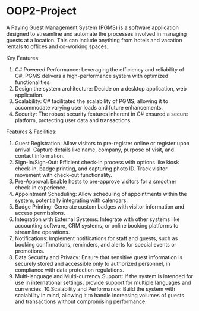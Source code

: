 # OOP2-Project


A Paying Guest Management System (PGMS) is a software application designed to streamline and automate the processes involved in managing guests at a location. This can include anything from hotels and vacation rentals to offices and co-working spaces. 

Key Features:
1.	C# Powered Performance: Leveraging the efficiency and reliability of C#, PGMS delivers a high-performance system with optimized functionalities. 
2.	Design the system architecture: Decide on a desktop application, web application.
3.	Scalability: C# facilitated the scalability of PGMS, allowing it to accommodate varying user loads and future enhancements.
4.	Security: The robust security features inherent in C# ensured a secure platform, protecting user data and transactions.


Features & Facilities:
1.	Guest Registration: Allow visitors to pre-register online or register upon arrival. Capture details like name, company, purpose of visit, and contact information.
2.	Sign-In/Sign-Out: Efficient check-in process with options like kiosk check-in, badge printing, and capturing photo ID. Track visitor movement with check-out functionality.
3.	Pre-Approval: Enable hosts to pre-approve visitors for a smoother check-in experience.
4.	Appointment Scheduling: Allow scheduling of appointments within the system, potentially integrating with calendars.
5.	Badge Printing: Generate custom badges with visitor information and access permissions.
6.	Integration with External Systems: Integrate with other systems like accounting software, CRM systems, or online booking platforms to streamline operations.
7.	Notifications: Implement notifications for staff and guests, such as booking confirmations, reminders, and alerts for special events or promotions.
8.	Data Security and Privacy: Ensure that sensitive guest information is securely stored and accessible only to authorized personnel, in compliance with data protection regulations.
9.	Multi-language and Multi-currency Support: If the system is intended for use in international settings, provide support for multiple languages and currencies.
10.Scalability and Performance: Build the system with scalability in mind, allowing it to handle increasing volumes of guests and transactions without compromising performance.


